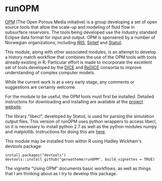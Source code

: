 # runOPM
[OPM](http://opm-project.org/) (The Open Porous Media initiative) is a group developing a set of open source tools that allow the scale-up and modeling of fluid flow in subsurface reservoirs.  The tools being developed use the industry standard Eclipse data format for input and output.  OPM is sponsered by a number of Norwegian organizations, including [IRIS](http://www.iris.no/research/energy), [Sintef](http://www.sintef.no/en/information-and-communication-technology-ict/applied-mathematics/computational-geoscience/#/) and [Statoil](https://www.statoil.com/).

This module, along with other associated modules, is an attempt to develop a history match workflow that combines the use of the OPM tools with tools already existing in R. Particular effort is made to incorporate the excellent set of tools developed by the [DICE](http://dice.emse.fr/) and [ReDICE](http://www.redice-project.org/) consortia to improve understanding of complex computer models.

While the current work is at a very early stage, any comments or suggestions are certainly welcome.

For the module to be useful, the OPM tools must first be installed.  Detailed instructons for downloading and installing are available at the [project website](http://opm-project.org/?page_id=36).

The library "libecl", developed by Statoil, is used for parsing the simulation output files.  This version of runOPM uses python wrappers to access libecl, so it is necessary to install python 2.7 as well as the python modules numpy and matplotlib.  Instructions for doing this are [here](http://opm-project.org/?page_id=197&page=6).

This module may be installed from within R using Hadley Wickham's devtools package:

	install.packages("devtools")
	devtools::install_github("gerwathome/runOPM", build_vignettes = TRUE)

The vignette "Using OPM" documents basic workflows, as well as things that I am thinking about as I try to develop this package.